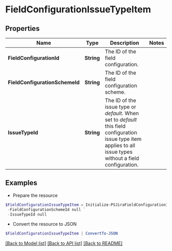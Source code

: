 # FieldConfigurationIssueTypeItem
## Properties

Name | Type | Description | Notes
------------ | ------------- | ------------- | -------------
**FieldConfigurationId** | **String** | The ID of the field configuration. | 
**FieldConfigurationSchemeId** | **String** | The ID of the field configuration scheme. | 
**IssueTypeId** | **String** | The ID of the issue type or *default*. When set to *default* this field configuration issue type item applies to all issue types without a field configuration. | 

## Examples

- Prepare the resource
```powershell
$FieldConfigurationIssueTypeItem = Initialize-PSJiraFieldConfigurationIssueTypeItem  -FieldConfigurationId null `
 -FieldConfigurationSchemeId null `
 -IssueTypeId null
```

- Convert the resource to JSON
```powershell
$FieldConfigurationIssueTypeItem | ConvertTo-JSON
```

[[Back to Model list]](../README.md#documentation-for-models) [[Back to API list]](../README.md#documentation-for-api-endpoints) [[Back to README]](../README.md)

